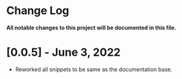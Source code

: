 # Change Log

**All notable changes to this project will be documented in this file.**

# [0.0.5] - June 3, 2022
- Reworked all snippets to be same as the documentation base.